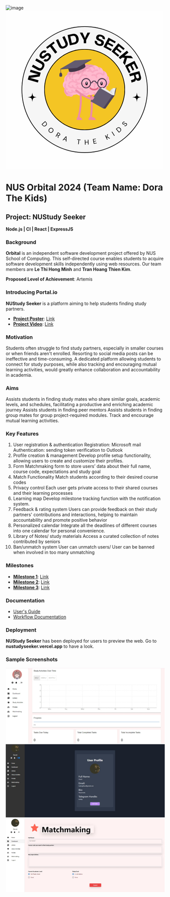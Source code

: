 ![image](https://github.com/user-attachments/assets/7d029eb0-cc15-419e-81ed-c2ede64cbaf0)![QR Code](https://github.com/LeThiHongMinh/Orbital/blob/main/NUSTudy.png?raw=true)

# NUS Orbital 2024 (Team Name: Dora The Kids)

## Project: NUStudy Seeker

**Node.js | CI | React | ExpressJS**

### Background

**Orbital** is an independent software development project offered by NUS School of Computing. This self-directed course enables students to acquire software development skills independently using web resources. Our team members are **Le Thi Hong Minh** and **Tran Hoang Thien Kim**.

**Proposed Level of Achievement**: Artemis

### Introducing Portal.io

**NUStudy Seeker** is a platform aiming to help students finding study partners.

- **[Project Poster](#)**: [Link](https://drive.google.com/file/d/10rqbtK5mG487Na4yX3usbBZm1IKjxKi1/view?usp=sharing)
- **[Project Video](#)**: [Link](https://drive.google.com/file/d/11e0bGTWNiwBh_azOxVGIsPtpsbK0XhoV/view?usp=sharing)

### Motivation

Students often struggle to find study partners, especially in smaller courses or when friends aren't enrolled. Resorting to social media posts can be ineffective and time-consuming. A dedicated platform allowing students to connect for study purposes, while also tracking and encouraging mutual learning activities, would greatly enhance collaboration and accountability in academia.

### Aims

Assists students in finding study mates who share similar goals, academic levels, and schedules, facilitating a productive and enriching academic journey
Assists students in finding peer mentors
Assists students in finding group mates for group project-required modules.
Track and encourage mutual learning activities.

### Key Features

1. User registration & authentication
Registration: Microsoft mail
Authentication: sending token verification to Outlook
2. Profile creation & management
Develop profile setup functionality, allowing users to create and customize their profiles.
3. Form
Matchmaking form to store users’ data
about their full name, course code, 
expectations and study goal
4. Match Functionality
Match students according to their desired
course codes
5. Privacy control
Each user gets private access to their shared courses and their learning processes
6. Learning map
Develop milestone tracking function with the notification system.
7. Feedback & rating system
Users can provide feedback on their study partners' contributions and interactions, helping to maintain accountability and promote positive behavior
8. Personalized calendar
Integrate all the deadlines of different courses into one calendar for personal convenience. 
9. Library of Notes/ study materials
Access a curated collection of notes contributed by seniors
10. Ban/unmatch system
User can unmatch users/ User can be banned when involved in too many unmatching

### Milestones

- **[Milestone 1](#)**: [Link](https://docs.google.com/document/d/1M46UzGmsY7pkGbCs-TXdIEmiPR4FsCLVevcgYXkFlZ8/edit?usp=sharing)
- **[Milestone 2](#)**: [Link](https://docs.google.com/document/d/1SzkjIGNPQFqy0kY9zybgmUI_0R3XckeYS8pVp19iZ1Y/edit?usp=sharing)
- **[Milestone 3](#)**: [Link](https://docs.google.com/document/d/1lA4TssKpQYw0uXctSkeKV6Jcg7iv2Ro3mxzX0KiKy5s/edit?usp=sharing)

### Documentation

- [User's Guide](https://drive.google.com/file/d/11e0bGTWNiwBh_azOxVGIsPtpsbK0XhoV/view?usp=sharing)
- [Workflow Documentation](https://docs.google.com/presentation/d/1iAE2IUHib01rg0TnQK7m-v_zSvYdjRrYj1n6rWx_qvU/edit?usp=sharing)

### Deployment

**NUStudy Seeker** has been deployed for users to preview the web. Go to **nustudyseeker.vercel.app** to have a look.


### Sample Screenshots

![Sample Screenshot 1](https://raw.githubusercontent.com/LeThiHongMinh/Orbital/main/P1.jfif?token=GHSAT0AAAAAACSN7YVDCEBK6ZY7E4TVM2MQZVG6CGQ)
![Sample Screenshot 2](https://raw.githubusercontent.com/LeThiHongMinh/Orbital/main/P2.jfif?token=GHSAT0AAAAAACSN7YVDKMTAGIRNEQDUEDJQZVG6CUA)
![Sample Screenshot 3](https://raw.githubusercontent.com/LeThiHongMinh/Orbital/main/P3.jfif?token=GHSAT0AAAAAACSN7YVDQUOQYZQB6GRO2LVOZVG6DCA)
